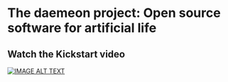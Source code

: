 # The daemeon project: Open source software for artificial life

## Watch the Kickstart video
[![IMAGE ALT TEXT](http://img.youtube.com/vi/rJhDU5s3NwE/0.jpg)](http://www.youtube.com/watch?v=rJhDU5s3NwE "Video Title")
